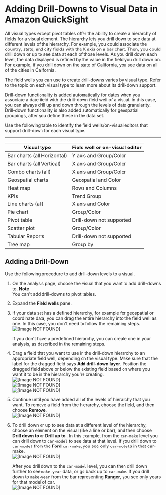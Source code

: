 # Adding Drill\-Downs to Visual Data in Amazon QuickSight<a name="adding-drill-downs"></a>

All visual types except pivot tables offer the ability to create a hierarchy of fields for a visual element\. The hierarchy lets you drill down to see data at different levels of the hierarchy\. For example, you could associate the country, state, and city fields with the X axis on a bar chart\. Then, you could drill down or up to see data at each of those levels\. As you drill down each level, the data displayed is refined by the value in the field you drill down on\. For example, if you drill down on the state of California, you see data on all of the cities in California\.

The field wells you can use to create drill\-downs varies by visual type\. Refer to the topic on each visual type to learn more about its drill\-down support\. 

Drill\-down functionality is added automatically for dates when you associate a date field with the drill\-down field well of a visual\. In this case, you can always drill up and down through the levels of date granularity\. Drill\-down functionality is also added automatically for geospatial groupings, after you define these in the data set\.

Use the following table to identify the field wells/on\-visual editors that support drill\-down for each visual type\.


****  

| Visual type | Field well or on\-visual editor | 
| --- | --- | 
| Bar charts \(all Horizontal\) | Y axis and Group/Color | 
| Bar charts \(all Vertical\) | X axis and Group/Color | 
| Combo charts \(all\) | X axis and Group/Color | 
| Geospatial charts | Geospatial and Color | 
| Heat map | Rows and Columns | 
| KPIs | Trend Group | 
| Line charts \(all\) | X axis and Color | 
| Pie chart | Group/Color | 
| Pivot table | Drill\-down not supported | 
| Scatter plot | Group/Color | 
| Tabular Reports | Drill\-down not supported | 
| Tree map | Group by | 

## Adding a Drill\-Down<a name="add-drill-downs"></a>

Use the following procedure to add drill\-down levels to a visual\.

1. On the analysis page, choose the visual that you want to add drill\-downs to\.
**Note**  
You can't add drill\-downs to pivot tables\.

1. Expand the **Field wells** pane\.

1. If your data set has a defined hierarchy, for example for geospatial or coordinate data, you can drag the entire hierarchy into the field well as one\. In this case, you don't need to follow the remaining steps\.  
![\[Image NOT FOUND\]](http://docs.aws.amazon.com/quicksight/latest/user/images/predefined-hierarchy.png)

   If you don't have a predefined hierarchy, you can create one in your analysis, as described in the remaining steps\.

1. Drag a field that you want to use in the drill\-down hierarchy to an appropriate field well, depending on the visual type\. Make sure that the label for the dragged field says **Add drill\-down layer**\. Position the dragged field above or below the existing field based on where you want it to be in the hierarchy you're creating\.   
![\[Image NOT FOUND\]](http://docs.aws.amazon.com/quicksight/latest/user/images/drill-down1.png)  
![\[Image NOT FOUND\]](http://docs.aws.amazon.com/quicksight/latest/user/images/drill-down2.png)  
![\[Image NOT FOUND\]](http://docs.aws.amazon.com/quicksight/latest/user/images/drill-down3.png)

1. Continue until you have added all of the levels of hierarchy that you want\. To remove a field from the hierarchy, choose the field, and then choose **Remove**\.  
![\[Image NOT FOUND\]](http://docs.aws.amazon.com/quicksight/latest/user/images/drill-down4.png)

1. To drill down or up to see data at a different level of the hierarchy, choose an element on the visual \(like a line or bar\), and then choose **Drill down to <lower level>** or **Drill up to <higher level>**\. In this example, from the `car-make` level you can drill down to `car-model` to see data at that level\. If you drill down to `car-model` from the **Ford** `car-make`, you see only `car-model`s in that car\-make\.  
![\[Image NOT FOUND\]](http://docs.aws.amazon.com/quicksight/latest/user/images/drill-down5.png)

   After you drill down to the `car-model` level, you can then drill down further to see `make-year` data, or go back up to `car-make`\. If you drill down to `make-year` from the bar representing **Ranger**, you see only years for that model of car\.  
![\[Image NOT FOUND\]](http://docs.aws.amazon.com/quicksight/latest/user/images/drill-down6.png)